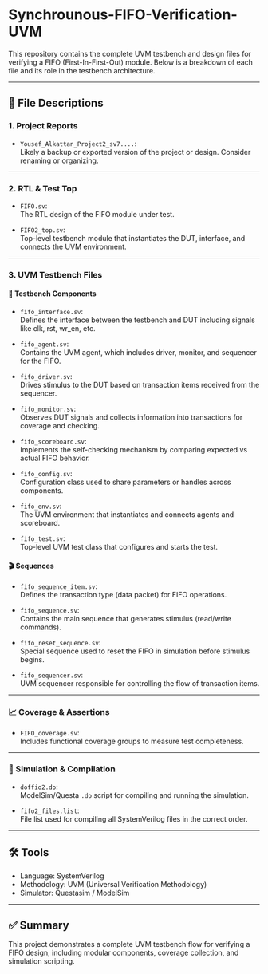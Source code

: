 # Synchrounous-FIFO-Verification-UVM

This repository contains the complete UVM testbench and design files for verifying a FIFO (First-In-First-Out) module. Below is a breakdown of each file and its role in the testbench architecture.

---

## 📁 File Descriptions

### 1. Project Reports

- `Yousef_Alkattan_Project2_sv7....`:  
  Likely a backup or exported version of the project or design. Consider renaming or organizing.


---

### 2. RTL & Test Top

- `FIFO.sv`:  
  The RTL design of the FIFO module under test.

- `FIFO2_top.sv`:  
  Top-level testbench module that instantiates the DUT, interface, and connects the UVM environment.

---

### 3. UVM Testbench Files

#### 🧱 Testbench Components

- `fifo_interface.sv`:  
  Defines the interface between the testbench and DUT including signals like clk, rst, wr_en, etc.

- `fifo_agent.sv`:  
  Contains the UVM agent, which includes driver, monitor, and sequencer for the FIFO.

- `fifo_driver.sv`:  
  Drives stimulus to the DUT based on transaction items received from the sequencer.

- `fifo_monitor.sv`:  
  Observes DUT signals and collects information into transactions for coverage and checking.

- `fifo_scoreboard.sv`:  
  Implements the self-checking mechanism by comparing expected vs actual FIFO behavior.

- `fifo_config.sv`:  
  Configuration class used to share parameters or handles across components.

- `fifo_env.sv`:  
  The UVM environment that instantiates and connects agents and scoreboard.

- `fifo_test.sv`:  
  Top-level UVM test class that configures and starts the test.

#### 🎬 Sequences

- `fifo_sequence_item.sv`:  
  Defines the transaction type (data packet) for FIFO operations.

- `fifo_sequence.sv`:  
  Contains the main sequence that generates stimulus (read/write commands).

- `fifo_reset_sequence.sv`:  
  Special sequence used to reset the FIFO in simulation before stimulus begins.

- `fifo_sequencer.sv`:  
  UVM sequencer responsible for controlling the flow of transaction items.

---

### 📈 Coverage & Assertions

- `FIFO_coverage.sv`:  
  Includes functional coverage groups to measure test completeness.

---

### 🧪 Simulation & Compilation

- `doffio2.do`:  
  ModelSim/Questa `.do` script for compiling and running the simulation.

- `fifo2_files.list`:  
  File list used for compiling all SystemVerilog files in the correct order.

---

## 🛠 Tools

- Language: SystemVerilog
- Methodology: UVM (Universal Verification Methodology)
- Simulator: Questasim / ModelSim

---

## ✅ Summary

This project demonstrates a complete UVM testbench flow for verifying a FIFO design, including modular components, coverage collection, and simulation scripting.

